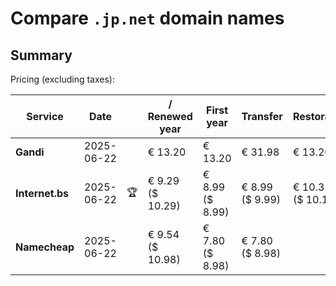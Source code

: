 # Compare `.jp.net` domain names

## Summary

Pricing (excluding taxes):

| Service | Date |  | / Renewed year | First year | Transfer | Restoration |
|--|--|--|--|--|--|--|
| **Gandi** | 2025-06-22 |  | € 13.20 | € 13.20 | € 31.98 | € 13.20 |
| **Internet.bs** | 2025-06-22 | 🏆 | € 9.29<br>($ 10.29) | € 8.99<br>($ 8.99) | € 8.99<br>($ 9.99) | € 10.35<br>($ 10.19) |
| **Namecheap** | 2025-06-22 |  | € 9.54<br>($ 10.98) | € 7.80<br>($ 8.98) | € 7.80<br>($ 8.98) |  |

